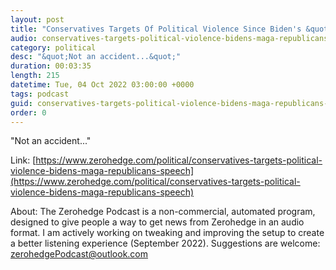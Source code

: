 ```yaml
---
layout: post
title: "Conservatives Targets Of Political Violence Since Biden's &quot;MAGA Republicans&quot; Speech"
audio: conservatives-targets-political-violence-bidens-maga-republicans-speech-0
category: political
desc: "&quot;Not an accident...&quot;"
duration: 00:03:35
length: 215
datetime: Tue, 04 Oct 2022 03:00:00 +0000
tags: podcast
guid: conservatives-targets-political-violence-bidens-maga-republicans-speech-0
order: 0
---
```

&quot;Not an accident...&quot;

Link: [https://www.zerohedge.com/political/conservatives-targets-political-violence-bidens-maga-republicans-speech](https://www.zerohedge.com/political/conservatives-targets-political-violence-bidens-maga-republicans-speech)

About: The Zerohedge Podcast is a non-commercial, automated program, designed to give people a way to get news from Zerohedge in an audio format.  I am actively working on tweaking and improving the setup to create a better listening experience (September 2022).  Suggestions are welcome: [zerohedgePodcast@outlook.com](mailto:zerohedgePodcast@outlook.com)
